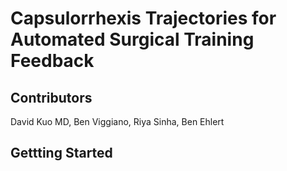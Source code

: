# Capsulorrhexis Trajectories for Automated Surgical Training Feedback

## Contributors
David Kuo MD, Ben Viggiano, Riya Sinha, Ben Ehlert

## Gettting Started

